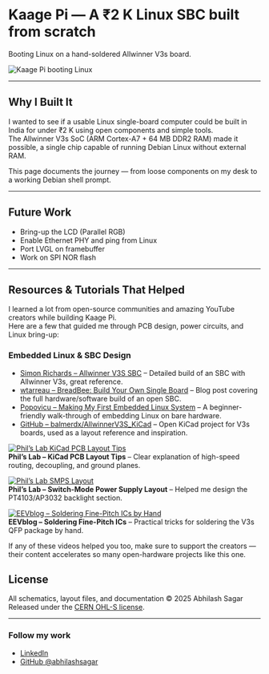 # Kaage Pi — A ₹2 K Linux SBC built from scratch
Booting Linux on a hand-soldered Allwinner V3s board.

![Kaage Pi booting Linux](images/kaagepi_boot.png)

---

## Why I Built It
I wanted to see if a usable Linux single-board computer could be built in India for under ₹2 K using open components and simple tools.  
The Allwinner V3s SoC (ARM Cortex-A7 + 64 MB DDR2 RAM) made it possible, a single chip capable of running Debian Linux without external RAM.


This page documents the journey — from loose components on my desk to a working Debian shell prompt.

---

## Future Work
- Bring-up the LCD (Parallel RGB)  
- Enable Ethernet PHY and ping from Linux  
- Port LVGL on framebuffer   
- Work on SPI NOR flash 

---

## Resources & Tutorials That Helped

I learned a lot from open-source communities and amazing YouTube creators while building Kaage Pi.  
Here are a few that guided me through PCB design, power circuits, and Linux bring-up:

### Embedded Linux & SBC Design
- [Simon Richards – Allwinner V3S SBC](https://simonrichards.com/v3s/) – Detailed build of an SBC with Allwinner V3s, great reference.  
- [wtarreau – BreadBee: Build Your Own Single Board](http://wtarreau.blogspot.com/2020/09/breadbee-build-your-own-single-board.html) – Blog post covering the full hardware/software build of an open SBC.  
- [Popovicu – Making My First Embedded Linux System](https://popovicu.com/posts/making-my-first-embedded-linux-system/) – A beginner-friendly walk-through of embedding Linux on bare hardware.  
- [GitHub – balmerdx/AllwinnerV3S_KiCad](https://github.com/balmerdx/AllwinnerV3S_KiCad) – Open KiCad project for V3s boards, used as a layout reference and inspiration.

[![Phil’s Lab KiCad PCB Layout Tips](https://img.youtube.com/vi/ZCI4QFv5x2g/0.jpg)](https://www.youtube.com/watch?v=ZCI4QFv5x2g)  
**Phil’s Lab – KiCad PCB Layout Tips** – Clear explanation of high-speed routing, decoupling, and ground planes.

[![Phil’s Lab SMPS Layout](https://img.youtube.com/vi/3v2QXW3D5Dc/0.jpg)](https://www.youtube.com/watch?v=3v2QXW3D5Dc)  
**Phil’s Lab – Switch-Mode Power Supply Layout** – Helped me design the PT4103/AP3032 backlight section.

[![EEVblog – Soldering Fine-Pitch ICs by Hand](https://img.youtube.com/vi/b9FC9fAlfQE/0.jpg)](https://www.youtube.com/watch?v=b9FC9fAlfQE)  
**EEVblog – Soldering Fine-Pitch ICs** – Practical tricks for soldering the V3s QFP package by hand.



If any of these videos helped you too, make sure to support the creators — their content accelerates so many open-hardware projects like this one.

## License
All schematics, layout files, and documentation © 2025 Abhilash Sagar  
Released under the [CERN OHL-S license](https://ohwr.org/project/cernohl/wikis/Documents/CERN-OHL-version-2).

---

### Follow my work
- [LinkedIn](https://www.linkedin.com/in/abhilashsagar/)  
- [GitHub @abhilashsagar](https://github.com/abhilashsagar)


